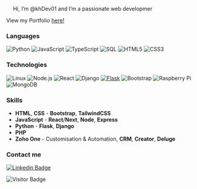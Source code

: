  <img src="https://raw.githubusercontent.com/MartinHeinz/MartinHeinz/master/wave.gif" width="14px"> Hi, I’m @khDev01 and I’m a passionate web developmer

View my Portfolio [here!](https://khdev01.github.io/ "KhDev01 Portfolio")

### Languages

![Python](https://img.shields.io/badge/-Python-000?&logo=Python)
![JavaScript](https://img.shields.io/badge/-JavaScript-000?&logo=JavaScript)
![TypeScript](https://img.shields.io/badge/-TypeScript-000?&logo=TypeScript)
![SQL](https://img.shields.io/badge/-SQL-000?&logo=MySQL)
![HTML5](https://img.shields.io/badge/-HTML5-E34F26?style=flat-square&logo=html5&logoColor=white)
![CSS3](https://img.shields.io/badge/-CSS3-1572B6?style=flat-square&logo=css3)

### Technologies
![Linux](https://img.shields.io/badge/-Linux-000?&logo=Linux)
![Node.js](https://img.shields.io/badge/-Node.js-000?&logo=node.js)
![React](https://img.shields.io/badge/-React-000?&logo=React)
![Django](https://img.shields.io/badge/-Django-000?&logo=Django)
[![Flask](https://img.shields.io/badge/-Flask-000000?style=flat-square&logo=Flask&logoColor=ffffff)](https://flask.palletsprojects.com/)
![Bootstrap](https://img.shields.io/badge/-Bootstrap-563D7C?style=flat-square&logo=bootstrap)
![Raspberry Pi](https://img.shields.io/badge/-Raspberry%20Pi-C51A4A?style=flat-square&logo=Raspberry-Pi)
![MongoDB](https://img.shields.io/badge/-MongoDB-black?style=flat-square&logo=mongodb)




### Skills
* **HTML**, **CSS** - **Bootstrap**, **TailwindCSS**
* **JavaScript** - **React**/**Next**, **Node**, **Express** 
* **Python** - **Flask**, **Django**
* **PHP**
* **Zoho One** - Customisation & Automation, **CRM**, **Creator**, **Deluge**

### Contact me 
[![Linkedin Badge](https://img.shields.io/badge/-kasimdev-blue?style=flat-square&logo=Linkedin&logoColor=white&link=https://www.linkedin.com/in/kasim-dev/)](https://www.linkedin.com/in/kasim-dev/)



![Visitor Badge](https://visitor-badge.laobi.icu/badge?page_id=khDev01.khDev01)

